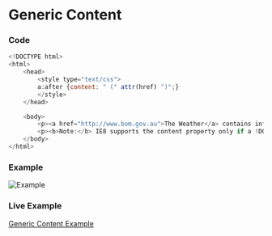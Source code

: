 # Generic Content

### Code


```javascript
<!DOCTYPE html>
<html>
	<head>
        <style type="text/css">
        a:after {content: " (" attr(href) ")";}
        </style>
	</head>

	<body>
		<p><a href="http://www.bom.gov.au">The Weather</a> contains info about weather.</p>
		<p><b>Note:</b> IE8 supports the content property only if a !DOCTYPE is specified.</p>
	</body>
</html>
```

<script src="https://gist.github.com/samuelMeddows/1868556d3da7fc15fa1d967aa72bb277.js"></script>

### Example

![Example](https://github.com/samuelMeddows/code-reference/blob/master/HTML5/screenshots/GenericContent1.PNG)

### Live Example
[Generic Content Example](https://html5-css-javascript-examples.azurewebsites.net/HTML5/GenericContent.html "Generic Content Example")

